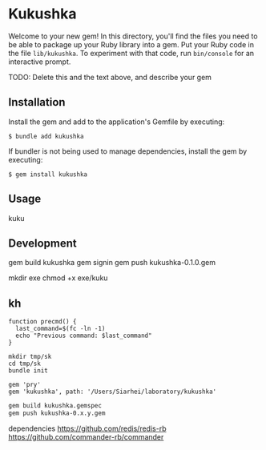 # Kukushka

Welcome to your new gem! In this directory, you'll find the files you need to be able to package up your Ruby library into a gem. Put your Ruby code in the file `lib/kukushka`. To experiment with that code, run `bin/console` for an interactive prompt.

TODO: Delete this and the text above, and describe your gem

## Installation

Install the gem and add to the application's Gemfile by executing:

    $ bundle add kukushka

If bundler is not being used to manage dependencies, install the gem by executing:

    $ gem install kukushka

## Usage

kuku

## Development

gem build kukushka
gem signin
gem push kukushka-0.1.0.gem

mkdir exe
chmod +x exe/kuku

## kh

```
function precmd() {
  last_command=$(fc -ln -1)
  echo "Previous command: $last_command"
}
```



```
mkdir tmp/sk
cd tmp/sk
bundle init

gem 'pry'
gem 'kukushka', path: '/Users/Siarhei/laboratory/kukushka'
```

```bash
gem build kukushka.gemspec
gem push kukushka-0.x.y.gem
```

dependencies
https://github.com/redis/redis-rb
https://github.com/commander-rb/commander
